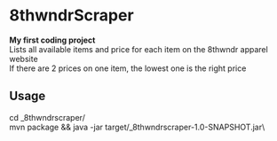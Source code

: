 # 8thwndrScraper
**My first coding project**\
Lists all available items and price for each item on the 8thwndr apparel website \
If there are 2 prices on one item, the lowest one is the right price
  
## Usage
cd _8thwndrscraper/ \
mvn package && java -jar target/_8thwndrscraper-1.0-SNAPSHOT.jar\
